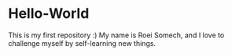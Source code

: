# Hello-World
This is my first repository :)
My name is Roei Somech, and I love to challenge myself by self-learning new things.
